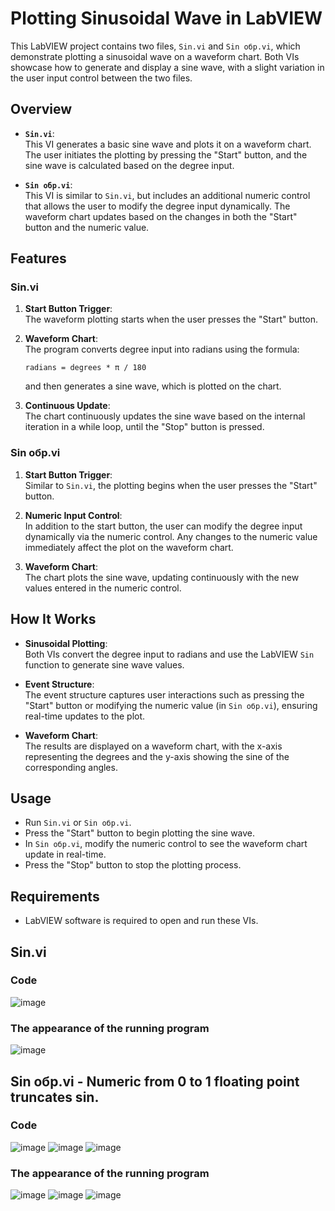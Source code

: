 # Plotting Sinusoidal Wave in LabVIEW

This LabVIEW project contains two files, `Sin.vi` and `Sin обр.vi`, which demonstrate plotting a sinusoidal wave on a waveform chart. Both VIs showcase how to generate and display a sine wave, with a slight variation in the user input control between the two files.

## Overview

- **`Sin.vi`**:  
  This VI generates a basic sine wave and plots it on a waveform chart. The user initiates the plotting by pressing the "Start" button, and the sine wave is calculated based on the degree input.

- **`Sin обр.vi`**:  
  This VI is similar to `Sin.vi`, but includes an additional numeric control that allows the user to modify the degree input dynamically. The waveform chart updates based on the changes in both the "Start" button and the numeric value.

## Features

### Sin.vi

1. **Start Button Trigger**:  
   The waveform plotting starts when the user presses the "Start" button.
   
2. **Waveform Chart**:  
   The program converts degree input into radians using the formula:
   ```plaintext
   radians = degrees * π / 180
   ```
   and then generates a sine wave, which is plotted on the chart.

3. **Continuous Update**:  
   The chart continuously updates the sine wave based on the internal iteration in a while loop, until the "Stop" button is pressed.

### Sin обр.vi

1. **Start Button Trigger**:  
   Similar to `Sin.vi`, the plotting begins when the user presses the "Start" button.
   
2. **Numeric Input Control**:  
   In addition to the start button, the user can modify the degree input dynamically via the numeric control. Any changes to the numeric value immediately affect the plot on the waveform chart.

3. **Waveform Chart**:  
   The chart plots the sine wave, updating continuously with the new values entered in the numeric control.

## How It Works

- **Sinusoidal Plotting**:  
  Both VIs convert the degree input to radians and use the LabVIEW `Sin` function to generate sine wave values.
  
- **Event Structure**:  
  The event structure captures user interactions such as pressing the "Start" button or modifying the numeric value (in `Sin обр.vi`), ensuring real-time updates to the plot.

- **Waveform Chart**:  
  The results are displayed on a waveform chart, with the x-axis representing the degrees and the y-axis showing the sine of the corresponding angles.

## Usage

- Run `Sin.vi` or `Sin обр.vi`.
- Press the "Start" button to begin plotting the sine wave.
- In `Sin обр.vi`, modify the numeric control to see the waveform chart update in real-time.
- Press the "Stop" button to stop the plotting process.

## Requirements

- LabVIEW software is required to open and run these VIs.



## Sin.vi
### Code
![image](https://github.com/user-attachments/assets/9fb78c99-0d29-421c-a8cd-e86ca7acc54e)

### The appearance of the running program
![image](https://github.com/user-attachments/assets/5afd196f-5db7-4214-95a6-f58bbe799401)

## Sin обр.vi - Numeric from 0 to 1 floating point truncates sin.
### Code
![image](https://github.com/user-attachments/assets/42b58e59-da5e-443f-9fb3-2a2dbb884086) 
![image](https://github.com/user-attachments/assets/779ea1e3-428e-4f47-b796-9ad3f5166644) 
![image](https://github.com/user-attachments/assets/3d974490-dd20-4f52-ba66-be8466cc2ae9)

### The appearance of the running program
![image](https://github.com/user-attachments/assets/52d0ac8c-1b92-4414-bc84-54637f9af3b9)
![image](https://github.com/user-attachments/assets/416a8c31-b1bf-4945-aa24-f9a43803f241)
![image](https://github.com/user-attachments/assets/ff342598-fc7f-4b83-8b94-8bf59338fb8e)

